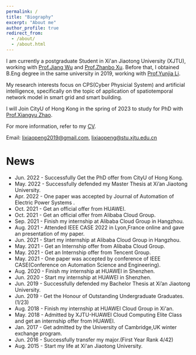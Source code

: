 ```yaml
---
permalink: /
title: "Biography"
excerpt: "About me"
author_profile: true
redirect_from: 
  - /about/
  - /about.html
---
```


I am currently a postgraduate Student in Xi'an Jiaotong University (XJTU), working with [Prof.Jiang Wu](https://gr.xjtu.edu.cn/web/jiangwu/home) and [Prof.Zhanbo Xu](http://automation.xjtu.edu.cn/info/1048/1135.htm). Before that, I obtained  B.Eng degree in  the same university in 2019, working with [Prof.Yunjia Li](http://gr.xjtu.edu.cn/web/liyunjia).

My research interests focus on CPS(Cyber Physicial System) and artificial intelligence, specifically on the topic of application of spatiotemporal network model in smart grid and smart building.

I will Join CityU of Hong Kong in the spring of 2023 to study for PhD with [Prof.Xiangyu Zhao](https://zhaoxyai.github.io/).

<!-- I have a lot of internship experience and scientific research experience, ready to join Alibaba Cloud Group as an algorithm engineer in July. However, becasue of academic pursuit, I am still looking for a PhD admissions opportunity, I expect  to enroll in 2022  fall or 2023 spring. -->

For more information, refer to my [CV](https://xiaopengli1.github.io/XiaopengLi/files/EnglishCV.pdf).

Email: lixiaopeng2019@gmail.com, lixiaopeng@stu.xjtu.edu.cn

News
======
* Jun. 2022 - Successfully Get the PhD offer from CityU of Hong Kong.
* May. 2022 - Successfully defended my Master Thesis at Xi’an Jiaotong University.
* Apr. 2022 - One paper was accepted by Journal of Automation of Electric Power Systems .
* Oct. 2021 - Get an official offer from HUAWEI.
* Oct. 2021 - Get an official offer from Alibaba Cloud Group.
* Sep. 2021 - Finish my internship at Alibaba Cloud Group in Hangzhou.
* Aug. 2021 - Attended IEEE CASE 2022 in Lyon,France online and gave an presentation of my paper.
* Jun. 2021 - Start my internship at Alibaba Cloud Group in Hangzhou.
* May. 2021 - Get an Internship offer from Alibaba Cloud Group.
* May. 2021 - Get an Internship offer from Tencent Group.
* May. 2021 - One paper was accepted by conference of IEEE CASE(Conference on Automation Science and Engineering).
* Aug. 2020 - Finish my internship at HUAWEI in Shenzhen.
* Jun. 2020 - Start my internship at HUAWEI in Shenzhen.
* Jun. 2019 - Successfully defended my Bachelor Thesis at Xi’an Jiaotong University.
* Jun. 2019 - Get the Honour of Outstanding Undergraduate Graduates.(1/23)
* Aug. 2018 - Finish my internship at HUAWEI Cloud Group in Xi'an.
* May. 2018 - Admitted by XJTU-HUAWEI Cloud Computing Elite Class and get an internship offer from HUAWEI.
* Jan. 2017 - Get admitted by the University of Cambridge,UK winter exchange program. 
* Jun. 2016 - Successfully transfer my major.(First Year Rank 4/42)
* Aug. 2015 - Start my life at Xi'an Jiaotong University.
